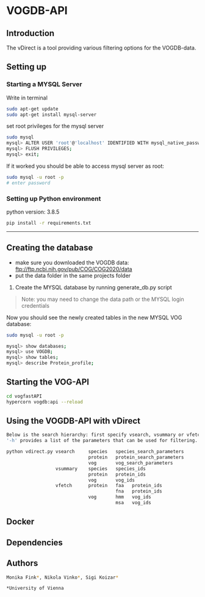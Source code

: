 # VOGDB-API

## Introduction

The vDirect is a tool providing various filtering options for the VOGDB-data. 

## Setting up

### Starting a MYSQL Server
Write in terminal
```bash
sudo apt-get update
sudo apt-get install mysql-server
```

set root privileges for the mysql server
```bash
sudo mysql
mysql> ALTER USER 'root'@'localhost' IDENTIFIED WITH mysql_native_password BY 'password';
mysql> FLUSH PRIVILEGES;
mysql> exit;
```

If it worked you should be able to access mysql server as root:
```bash
sudo mysql -u root -p
# enter password
```

### Setting up Python environment

python version: 3.8.5

```bash
pip install -r requirements.txt
```
___________________________________________________________________________________________

## Creating the database
* make sure you downloaded the VOGDB data: ftp://ftp.ncbi.nih.gov/pub/COG/COG2020/data
* put the data folder in the same projects folder

1. Create the MYSQL database by running generate_db.py script
> Note: you may need to change the data path or the MYSQL login credentials

Now you should see the newly created tables in the new MYSQL VOG database:
```bash
sudo mysql -u root -p

mysql> show databases;
mysql> use VOGDB;
mysql> show tables;
mysql> describe Protein_profile;

```

## Starting the VOG-API

```bash
cd vogfastAPI
hypercorn vogdb:api --reload
```

## Using the VOGDB-API with vDirect
```bash
Below is the search hierarchy: first specify vsearch, vsummary or vfetch, then the subsequent parameters.
'-h' provides a list of the parameters that can be used for filtering.

python vdirect.py vsearch     species   species_search_parameters
                              protein   protein_search_parameters
                              vog       vog_search_parameters
                  vsummary    species   species_ids
                              protein   protein_ids
                              vog       vog_ids
                  vfetch      protein   faa   protein_ids
                                        fna   protein_ids
                              vog       hmm   vog_ids
                                        msa   vog_ids
```

## Docker

## Dependencies

## Authors
```bash
Monika Fink*, Nikola Vinko*, Sigi Koizar*

*University of Vienna
```
